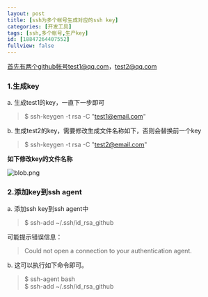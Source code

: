 ```yaml
---
layout: post
title: [ssh为多个帐号生成对应的ssh key]
categories: [开发工具]
tags: [ssh,多个帐号,生产key]
id: [18847264407552]
fullview: false
---
```

首先有两个github帐号test1@qq.com，test2@qq.com

### 1.生成key

a. 生成test1的key，一直下一步即可
> $ ssh-keygen -t rsa -C "test1@email.com"

b. 生成test2的key，需要修改生成文件名称如下，否则会替换前一个key
> $ ssh-keygen -t rsa -C "test2@email.com"

**如下修改key的文件名称**

![blob.png]( "1478223967698006.png")

### 2.添加key到ssh agent

a. 添加ssh key到ssh agent中
> $ ssh-add ~/.ssh/id_rsa_github

可能提示错误信息：
> Could not open a connection to your authentication agent.

b. 这可以执行如下命令即可。
> $ ssh-agent bash  
> $ ssh-add ~/.ssh/id_rsa_github
